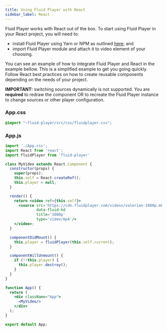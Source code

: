 ```yaml
---
title: Using Fluid Player with React
sidebar_label: React
---
```


Fluid Player works with React out of the box. To start using Fluid Player in your React project, you will need to:

* install Fluid Player using Yarn or NPM as outlined [here](/docs/integration/quick-setup#integration-using-npm); and
* import Fluid Player module and attach it to video element of your choosing.

You can see an example of how to integrate Fluid Player and React in the example bellow. This is a simplified example
to get you going quickly. Follow React best practices on how to create reusable components depending on the needs
of your project.

**IMPORTANT:** switching sources dynamically is not supported. You are **required** to redraw the component OR 
to recreate the Fluid Player instance to change sources or other player configuration. 

### App.css

```css
@import "~fluid-player/src/css/fluidplayer.css";
``` 

### App.js

```jsx
import './App.css';
import React from 'react';
import fluidPlayer from 'fluid-player'

class MyVideo extends React.Component {
  constructor(props) {
    super(props);
    this.self = React.createRef();
    this.player = null;
  }

  render() {
    return <video ref={this.self}>
      <source src='https://cdn.fluidplayer.com/videos/valerian-1080p.mkv'
              data-fluid-hd
              title='1080p'
              type='video/mp4'/>
    </video>;
  }

  componentDidMount() {
    this.player = fluidPlayer(this.self.current);
  }

  componentWillUnmount() {
    if (!!this.player) {
      this.player.destroy();
    }
  }
}

function App() {
  return (
    <div className="App">
      <MyVideo/>
    </div>
  );
}

export default App;
```

